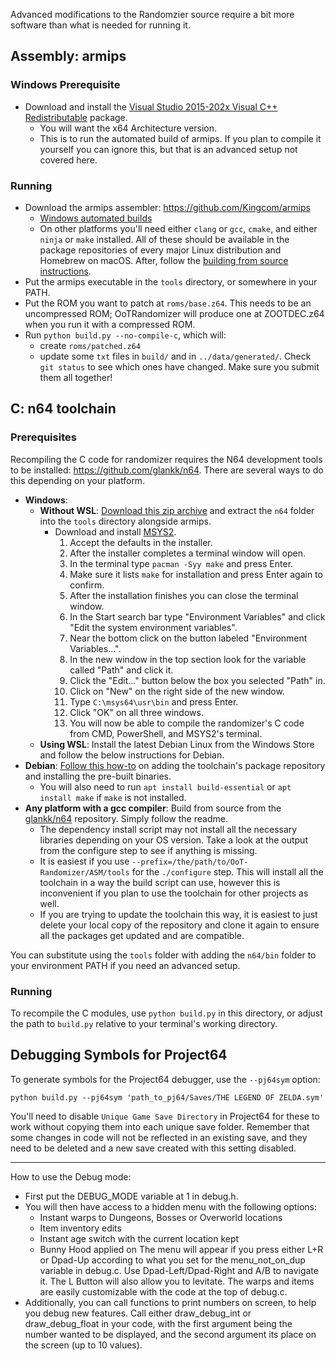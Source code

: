 Advanced modifications to the Randomzier source require a bit more software than what is needed for running it.

## Assembly: armips
### Windows Prerequisite
- Download and install the [Visual Studio 2015-202x Visual C++ Redistributable](https://learn.microsoft.com/en-us/cpp/windows/latest-supported-vc-redist?view=msvc-170#visual-studio-2015-2017-2019-and-2022) package.
  - You will want the x64 Architecture version.
  - This is to run the automated build of armips. If you plan to compile it yourself you can ignore this, but that is an advanced setup not covered here.
### Running
- Download the armips assembler: <https://github.com/Kingcom/armips>
  - [Windows automated builds](https://buildbot.orphis.net/armips/)
  - On other platforms you'll need either `clang` or `gcc`, `cmake`, and either `ninja` or `make` installed. All of these should be available in the package repositories of every major Linux distribution and Homebrew on macOS. After, follow the [building from source instructions](https://github.com/Kingcom/armips#22-building-from-source).
- Put the armips executable in the `tools` directory, or somewhere in your PATH.
- Put the ROM you want to patch at `roms/base.z64`. This needs to be an uncompressed ROM; OoTRandomizer will produce one at ZOOTDEC.z64 when you run it with a compressed ROM.
- Run `python build.py --no-compile-c`, which will:
  - create `roms/patched.z64`
  - update some `txt` files in `build/` and in `../data/generated/`. Check `git status` to see which ones have changed. Make sure you submit them all together!

## C: n64 toolchain
### Prerequisites
Recompiling the C code for randomizer requires the N64 development tools to be installed: <https://github.com/glankk/n64>. There are several ways to do this depending on your platform.
- **Windows**:
  - **Without WSL**: [Download this zip archive](https://discord.com/channels/274180765816848384/442752384834469908/1085678948614144081) and extract the `n64` folder into the `tools` directory alongside armips.
    - Download and install [MSYS2](https://www.msys2.org/#installation).
      1. Accept the defaults in the installer.
      2. After the installer completes a terminal window will open.
      3. In the terminal type `pacman -Syy make` and press Enter.
      4. Make sure it lists `make` for installation and press Enter again to confirm.
      5. After the installation finishes you can close the terminal window.
      6. In the Start search bar type "Environment Variables" and click "Edit the system environment variables".
      7. Near the bottom click on the button labeled "Environment Variables...".
      8. In the new window in the top section look for the variable called "Path" and click it.
      9. Click the "Edit..." button below the box you selected "Path" in.
      10. Click on "New" on the right side of the new window.
      11. Type `C:\msys64\usr\bin` and press Enter.
      12. Click "OK" on all three windows.
      13. You will now be able to compile the randomizer's C code from CMD, PowerShell, and MSYS2's terminal.
  - **Using WSL**: Install the latest Debian Linux from the Windows Store and follow the below instructions for Debian.
- **Debian**: [Follow this how-to](https://practicerom.com/public/packages/debian/howto.txt) on adding the toolchain's package repository and installing the pre-built binaries.
  - You will also need to run `apt install build-essential` or `apt install make` if `make` is not installed.
- **Any platform with a gcc compiler**: Build from source from the [glankk/n64](https://github.com/glankk/n64) repository. Simply follow the readme.
  - The dependency install script may not install all the necessary libraries depending on your OS version. Take a look at the output from the configure step to see if anything is missing.
  - It is easiest if you use `--prefix=/the/path/to/OoT-Randomizer/ASM/tools` for the `./configure` step. This will install all the toolchain in a way the build script can use, however this is inconvenient if you plan to use the toolchain for other projects as well.
  - If you are trying to update the toolchain this way, it is easiest to just delete your local copy of the repository and clone it again to ensure all the packages get updated and are compatible.


You can substitute using the `tools` folder with adding the `n64/bin` folder to your environment PATH if you need an advanced setup.
### Running
To recompile the C modules, use `python build.py` in this directory, or adjust the path to `build.py` relative to your terminal's working directory.

## Debugging Symbols for Project64
To generate symbols for the Project64 debugger, use the `--pj64sym` option:

    python build.py --pj64sym 'path_to_pj64/Saves/THE LEGEND OF ZELDA.sym'

You'll need to disable `Unique Game Save Directory` in Project64 for these to work without copying them into each unique save folder. Remember that some changes in code will not be reflected in an existing save, and they need to be deleted and a new save created with this setting disabled.

--------------------------------------------------------------------------

How to use the Debug mode:
- First put the DEBUG_MODE variable at 1 in debug.h.
- You will then have access to a hidden menu with the following options:
  - Instant warps to Dungeons, Bosses or Overworld locations
  - Item inventory edits
  - Instant age switch with the current location kept
  - Bunny Hood applied on
The menu will appear if you press either L+R or Dpad-Up according to what you set for the menu_not_on_dup variable in debug.c.
Use Dpad-Left/Dpad-Right and A/B to navigate it.
The L Button will also allow you to levitate.
The warps and items are easily customizable with the code at the top of debug.c.
- Additionally, you can call functions to print numbers on screen, to help you debug new features.
Call either draw_debug_int or draw_debug_float in your code, with the first argument being the number wanted to be displayed, and the
second argument its place on the screen (up to 10 values).
